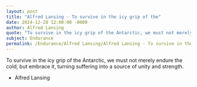 ```yaml
---
layout: post
title: "Alfred Lansing - To survive in the icy grip of the"
date: 2024-12-28 12:00:00 -0000
author: Alfred Lansing
quote: "To survive in the icy grip of the Antarctic, we must not merely endure the cold, but embrace it, turning suffering into a source of unity and strength."
subject: Endurance
permalink: /Endurance/Alfred Lansing/Alfred Lansing - To survive in the icy grip of the
---
```


To survive in the icy grip of the Antarctic, we must not merely endure the cold, but embrace it, turning suffering into a source of unity and strength.

- Alfred Lansing
